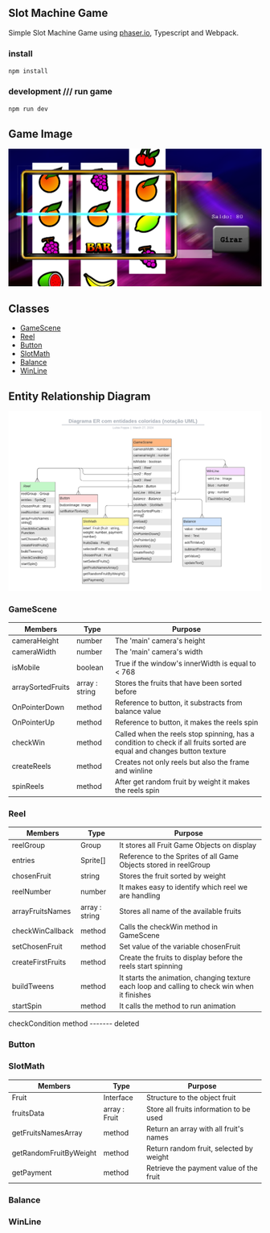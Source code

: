 Slot Machine Game
---

Simple Slot Machine Game using [phaser.io](https://phaser.io), Typescript and Webpack.

### install
```
npm install
```
### development /// run game
```
npm run dev
```
## Game Image
![Image of Game](https://github.com/Luisaarf/SlotMachine_Game/blob/main/assets/screengame.png)

## Classes

- [GameScene](#gamescene)
- [Reel](#reel)
- [Button](#button)
- [SlotMath](#slotmath)
- [Balance](#balance)
- [WinLine](#winline)

## Entity Relationship Diagram
![ER Diagram](https://github.com/Luisaarf/SlotMachine_Game/blob/main/assets/diagram.png)

### GameScene 

| Members           | Type           | Purpose                                                                                                                 |
|-------------------|----------------|-------------------------------------------------------------------------------------------------------------------------|
| cameraHeight      | number         | The 'main' camera's height                                                                                              |
| cameraWidth       | number         | The 'main' camera's width                                                                                               |
| isMobile          | boolean        | True if the window's innerWidth is equal to < 768                                                                                |
| arraySortedFruits | array : string | Stores the fruits that have been sorted before                                                                          |
| OnPointerDown     | method         | Reference to button, it substracts from balance value                                                                   |
| OnPointerUp       | method         | Reference to button, it makes the reels spin                                                                            |
| checkWin          | method         | Called when the reels stop spinning, has a condition to check if all fruits sorted are equal and changes button texture |
| createReels       | method         | Creates not only reels but also the frame and winline                                                                   |
| spinReels         | method         | After get random fruit by weight it makes the reels spin                                                                |

### Reel

| Members           | Type           | Purpose                                                                                          |
|-------------------|----------------|--------------------------------------------------------------------------------------------------|
| reelGroup         | Group          | It stores all Fruit Game Objects on display                                                      |
| entries           | Sprite[]       | Reference to the Sprites of all Game Objects stored in reelGroup                                 |
| chosenFruit       | string         | Stores the fruit sorted by weight                                                                |
| reelNumber        | number         | It makes easy to identify which reel we are handling                                             |
| arrayFruitsNames  | array : string | Stores all name of the available fruits                                                          |
| checkWinCallback  | method         | Calls the checkWin method in GameScene                                                           |
| setChosenFruit    | method         | Set value of the variable chosenFruit                                                            |
| createFirstFruits | method         | Create the fruits to display before the reels start spinning                                     |
| buildTweens       | method         | It starts the animation, changing texture each loop and calling to check win when it finishes    |
| startSpin         | method         | It calls the method to run animation                                                             |

checkCondition method ------- deleted

### Button

### SlotMath
| Members                | Type          | Purpose                                 |
|------------------------|---------------|-----------------------------------------|
| Fruit                  | Interface     | Structure to the object fruit           |
| fruitsData             | array : Fruit | Store all fruits information to be used |
| getFruitsNamesArray    | method        | Return an array with all fruit's names  |
| getRandomFruitByWeight | method        | Return random fruit, selected by weight |
| getPayment             | method        | Retrieve the payment value of the fruit |

### Balance
### WinLine
